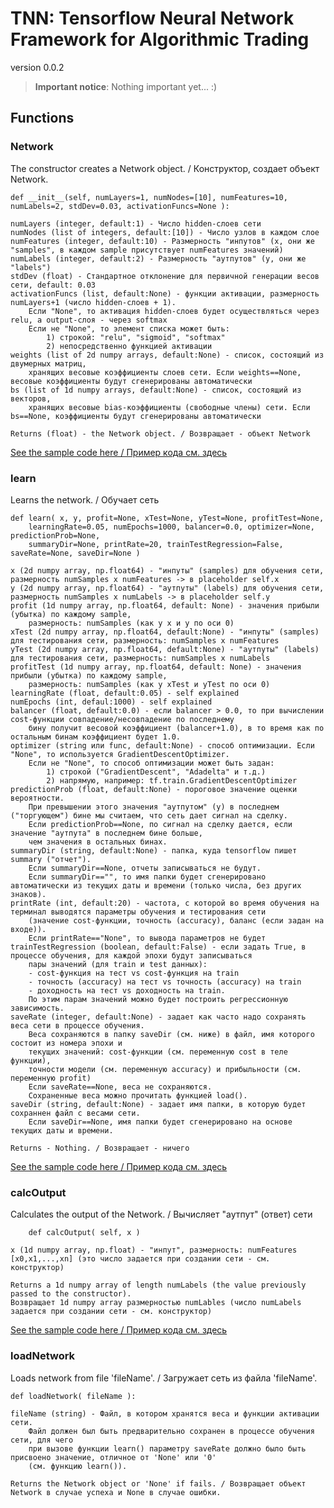 TNN: Tensorflow Neural Network Framework for Algorithmic Trading 
================================================================
version 0.0.2

> **Important notice**:
> Nothing important yet... :)

Functions
----------

### Network ###
The constructor creates a Network object. / Конструктор, создает объект Network.
~~~
def __init__(self, numLayers=1, numNodes=[10], numFeatures=10, numLabels=2, stdDev=0.03, activationFuncs=None ):
~~~
    numLayers (integer, default:1) - Число hidden-слоев сети
    numNodes (list of integers, default:[10]) - Число узлов в каждом слое
    numFeatures (integer, default:10) - Размерность "инпутов" (x, они же "samples", в каждом sample присутствует numFeatures значений)
    numLabels (integer, default:2) - Размерность "аутпутов" (y, они же "labels")
    stdDev (float) - Стандартное отклонение для первичной генерации весов сети, default: 0.03 
    activationFuncs (list, default:None) - функции активации, размерность numLayers+1 (число hidden-слоев + 1). 
        Если "None", то активация hidden-слоев будет осуществляться через relu, а output-слоя - через softmax
        Если не "None", то элемент списка может быть:
            1) строкой: "relu", "sigmoid", "softmax"
            2) непосредственно функцией активации
    weights (list of 2d numpy arrays, default:None) - список, состоящий из двумерных матриц, 
        хранящих весовые коэффициенты слоев сети. Если weights==None, весовые коэффициенты будут сгенерированы автоматически
    bs (list of 1d numpy arrays, default:None) - список, состоящий из векторов, 
        хранящих весовые bias-коэффициенты (свободные члены) сети. Если bs==None, коэффициенты будут сгенерированы автоматически
	
	Returns (float) - the Network object. / Возвращает - объект Network

[See the sample code here / Пример кода см. здесь](samples/sample.py) 

### learn ###
Learns the network. / Обучает сеть
~~~
def learn( x, y, profit=None, xTest=None, yTest=None, profitTest=None, 
    learningRate=0.05, numEpochs=1000, balancer=0.0, optimizer=None, predictionProb=None, 
    summaryDir=None, printRate=20, trainTestRegression=False, saveRate=None, saveDir=None )
~~~
    x (2d numpy array, np.float64) - "инпуты" (samples) для обучения сети, размерность numSamples x numFeatures -> в placeholder self.x
    y (2d numpy array, np.float64) - "аутпуты" (labels) для обучения сети, размерность numSamples x numLabels -> в placeholder self.y
    profit (1d numpy array, np.float64, default: None) - значения прибыли (убытка) по каждому sample, 
        размерность: numSamples (как у x и y по оси 0)
    xTest (2d numpy array, np.float64, default:None) - "инпуты" (samples) для тестирования сети, размерность: numSamples x numFeatures 
    yTest (2d numpy array, np.float64, default:None) - "аутпуты" (labels) для тестирования сети, размерность: numSamples x numLabels
    profitTest (1d numpy array, np.float64, default: None) - значения прибыли (убытка) по каждому sample, 
        размерность: numSamples (как у xTest и yTest по оси 0)
    learningRate (float, default:0.05) - self explained 
    numEpochs (int, defaul:1000) - self explained
    balancer (float, default:0.0) - если balancer > 0.0, то при вычислении cost-функции совпадение/несовпадение по последнему 
        бину получит весовой коэффициент (balancer+1.0), в то время как по остальным бинам коэффициент будет 1.0.
    optimizer (string или func, default:None) - способ оптимизации. Если "None", то используется GradientDescentOptimizer. 
        Если не "None", то способ оптимизации может быть задан:
            1) строкой ("GradientDescent", "Adadelta" и т.д.)
            2) напрямую, например: tf.train.GradientDescentOptimizer 
    predictionProb (float, default:None) - пороговое значение оценки вероятности.
        При превышении этого значения "аутпутом" (y) в последнем ("торгующем") бине мы считаем, что сеть дает сигнал на сделку. 
        Если predictionProb==None, по сигнал на сделку дается, если значение "аутпута" в последнем бине больше, 
        чем значения в остальных бинах. 
    summaryDir (string, default:None) - папка, куда tensorflow пишет summary ("отчет"). 
        Если summaryDir==None, отчеты записываться не будут.
        Если summaryDir=="", то имя папки будет сгенерировано автоматически из текущих даты и времени (только числа, без других знаков).
    printRate (int, default:20) - частота, с которой во время обучения на терминал выводятся параметры обучения и тестирования сети
        (значение cost-функции, точность (accuracy), баланс (если задан на входе)).
        Если printRate=="None", то вывода параметров не будет
    trainTestRegression (boolean, default:False) - если задать True, в процессе обучения, для каждой эпохи будут записываться
        пары значений (для train и test данных): 
        - cost-функция на тест vs cost-функция на train
        - точность (accuracy) на тест vs точность (accuracy) на train
        - доходность на тест vs доходность на train.
        По этим парам значений можно будет построить регрессионную зависимость.
    saveRate (integer, default:None) - задает как часто надо сохранять веса сети в процессе обучения.
        Веса сохраняются в папку saveDir (см. ниже) в файл, имя которого состоит из номера эпохи и
        текущих значений: cost-функции (см. переменную cost в теле функции), 
        точности модели (см. переменную accuracy) и прибыльности (см. переменную profit)  
        Если saveRate==None, веса не сохраняются.
        Сохраненные веса можно прочитать функцией load().
    saveDir (string, default:None) - задает имя папки, в которую будет сохраннен файл с весами сети.
        Если saveDir==None, имя папки будет сгенерировано на основе текущих даты и времени.

	Returns - Nothing. / Возвращает - ничего

[See the sample code here / Пример кода см. здесь](samples/sample.py) 
	
### calcOutput ###
Calculates the output of the Network. / Вычисляет "аутпут" (ответ) сети
~~~
    def calcOutput( self, x )
~~~
    x (1d numpy array, np.float) - "инпут", размерность: numFeatures [x0,x1,...,xn] (это число задается при создании сети - см. конструктор)

	Returns a 1d numpy array of length numLabels (the value previously passed to the constructor).
	Возвращает 1d numpy array размерностью numLables (число numLabels задается при создании сети - см. конструктор) 

[See the sample code here / Пример кода см. здесь](samples/calcOutput.py) 

### loadNetwork ###
Loads network from file 'fileName'. / Загружает сеть из файла 'fileName'.
~~~
def loadNetwork( fileName ):
~~~
    fileName (string) - Файл, в котором хранятся веса и функции активации сети.
        Файл должен был быть предварительно сохранен в процессе обучения сети, для чего
        при вызове функции learn() параметру saveRate должно было быть присвоено значение, отличное от 'None' или '0'
        (см. функцию learn()).
 
	Returns the Network object or 'None' if fails. / Возвращает объект Network в случае успеха и None в случае ошибки.

